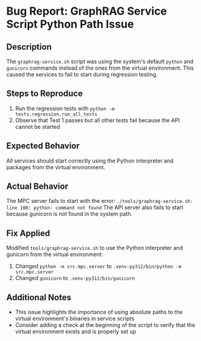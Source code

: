 # Bug Report: GraphRAG Service Script Python Path Issue

## Description
The `graphrag-service.sh` script was using the system's default `python` and `gunicorn` commands instead of the ones from the virtual environment. This caused the services to fail to start during regression testing.

## Steps to Reproduce
1. Run the regression tests with `python -m tests.regression.run_all_tests`
2. Observe that Test 1 passes but all other tests fail because the API cannot be started

## Expected Behavior
All services should start correctly using the Python interpreter and packages from the virtual environment.

## Actual Behavior
The MPC server fails to start with the error: `./tools/graphrag-service.sh: line 100: python: command not found`
The API server also fails to start because gunicorn is not found in the system path.

## Fix Applied
Modified `tools/graphrag-service.sh` to use the Python interpreter and gunicorn from the virtual environment:
1. Changed `python -m src.mpc.server` to `.venv-py312/bin/python -m src.mpc.server`
2. Changed `gunicorn` to `.venv-py312/bin/gunicorn`

## Additional Notes
- This issue highlights the importance of using absolute paths to the virtual environment's binaries in service scripts
- Consider adding a check at the beginning of the script to verify that the virtual environment exists and is properly set up